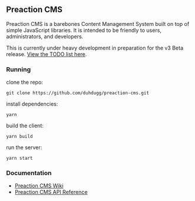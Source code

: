 ## Preaction CMS

Preaction CMS is a barebones Content Management System built on top of simple JavaScript libraries. It is intended to be friendly to users, administrators, and developers.

This is currently under heavy development in preparation for the v3 Beta release. [View the TODO list here](https://github.com/duhdugg/preaction-cms/blob/master/TODO-v3.md).

### Running

clone the repo:

`git clone https://github.com/duhdugg/preaction-cms.git`

install dependencies:

`yarn`

build the client:

`yarn build`

run the server:

`yarn start`

### Documentation

- [Preaction CMS Wiki](https://github.com/duhdugg/preaction-cms/wiki)
- [Preaction CMS API Reference](https://duhdugg.github.io/preaction-cms/)
